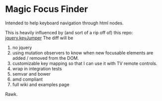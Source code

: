 # Magic Focus Finder

Intended to help keyboard navigation through html nodes.

This is heavily influenced by (and sort of a rip off of) this repo: [jquery.keyJumper](https://github.com/mbitto/jquery.keyJumper)
The diff will be

1. no jquery
2. using mutation observers to know when new focusable elements are added / removed from the DOM.
3. customizable key mapping so that I can use it with TV remote controls.
4. wrap in integration tests
5. semvar and bower
6. amd compliant
7. full wiki and examples page

Rawk.
